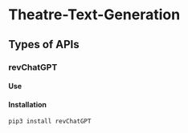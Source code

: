 # Theatre-Text-Generation

## Types of APIs

### revChatGPT

#### Use


#### Installation
```
pip3 install revChatGPT
```

